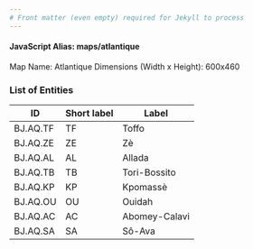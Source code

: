 ```yaml
---
# Front matter (even empty) required for Jekyll to process
---
```


#### JavaScript Alias: maps/atlantique

Map Name: Atlantique
Dimensions (Width x Height): 600x460

### List of Entities

ID | Short label | Label
---|---|---|
BJ.AQ.TF|TF|Toffo
BJ.AQ.ZE|ZE|Zè
BJ.AQ.AL|AL|Allada
BJ.AQ.TB|TB|Tori-Bossito
BJ.AQ.KP|KP|Kpomassè
BJ.AQ.OU|OU|Ouidah
BJ.AQ.AC|AC|Abomey-Calavi
BJ.AQ.SA|SA|Sô-Ava
